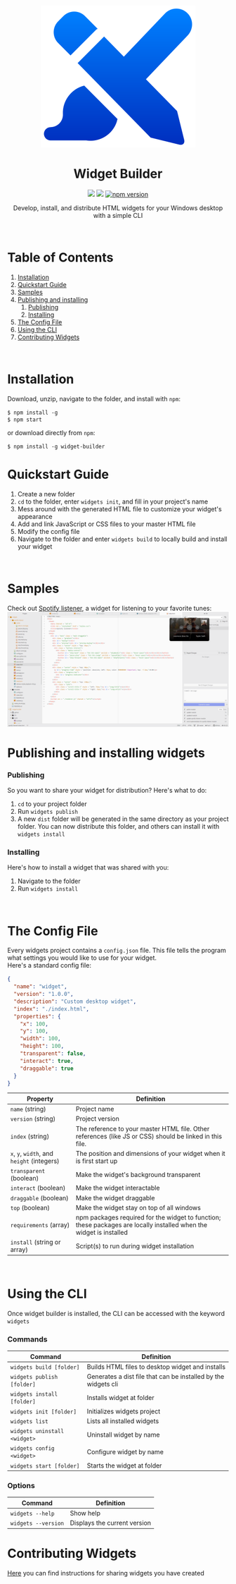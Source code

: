 <div align = "center">
  <img src = "icon.svg" />
  <h1>Widget Builder</h1>
  <img src = "https://github.com/underpig1/widget-builder/actions/workflows/test.yml/badge.svg" />
  <img src = "https://github.com/underpig1/widget-builder/actions/workflows/publish.yml/badge.svg?branch=v1.0.3" />
  <a href = "https://badge.fury.io/js/widget-builder"><img src = "https://badge.fury.io/js/widget-builder.svg" alt = "npm version" height = "18"></a>
  <p>Develop, install, and distribute HTML widgets for your Windows desktop with a simple CLI</p>
</div>
<br />

# Table of Contents
1. [Installation](#installation)
2. [Quickstart Guide](#quickstart-guide)
3. [Samples](#samples)
4. [Publishing and installing](#publishing-and-installing-widgets)
   1. [Publishing](#publishing)
   2. [Installing](#installing)
5. [The Config File](#the-config-file)
6. [Using the CLI](#using-the-cli)
7. [Contributing Widgets](#contributing-widgets)

<br />

# Installation
Download, unzip, navigate to the folder, and install with `npm`:
```
$ npm install -g
$ npm start
```
or download directly from `npm`:
```
$ npm install -g widget-builder
```

# Quickstart Guide
1) Create a new folder
2) `cd` to the folder, enter `widgets init`, and fill in your project's name
3) Mess around with the generated HTML file to customize your widget's appearance
4) Add and link JavaScript or CSS files to your master HTML file
5) Modify the config file
6) Navigate to the folder and enter `widgets build` to locally build and install your widget

<br />

# Samples
Check out [Spotify listener](widgets/spotify-listener/media/preview.png), a widget for listening to your favorite tunes:
[![Spotify listener](widgets/spotify-listener/media/preview.png)](https://github.com/underpig1/widget-builder/tree/master/widgets/spotify-listener)

# Publishing and installing widgets
### Publishing
So you want to share your widget for distribution? Here's what to do:
1) `cd` to your project folder
2) Run `widgets publish`
3) A new `dist` folder will be generated in the same directory as your project folder. You can now distribute this folder, and others can install it with `widgets install`

### Installing
Here's how to install a widget that was shared with you:
1) Navigate to the folder
2) Run `widgets install`

<br />

# The Config File
Every widgets project contains a `config.json` file. This file tells the program what settings you would like to use for your widget.<br />
Here's a standard config file:
```json
{
  "name": "widget",
  "version": "1.0.0",
  "description": "Custom desktop widget",
  "index": "./index.html",
  "properties": {
    "x": 100,
    "y": 100,
    "width": 100,
    "height": 100,
    "transparent": false,
    "interact": true,
    "draggable": true
  }
}
```
| Property | Definition |
| ---- | ---- |
| `name` (string) | Project name |
| `version` (string) | Project version |
| `index` (string) | The reference to your master HTML file. Other references (like JS or CSS) should be linked in this file. |
| `x`, `y`, `width`, and `height` (integers) | The position and dimensions of your widget when it is first start up |
| `transparent` (boolean) | Make the widget's background transparent |
| `interact` (boolean) | Make the widget interactable |
| `draggable` (boolean) | Make the widget draggable |
| `top` (boolean) | Make the widget stay on top of all windows |
| `requirements` (array) | npm packages required for the widget to function; these packages are locally installed when the widget is installed |
| `install` (string or array) | Script(s) to run during widget installation |

<br />

# Using the CLI
Once widget builder is installed, the CLI can be accessed with the keyword `widgets`

### Commands
| Command | Definition |
| ---- | ---- |
| `widgets build [folder]`     | Builds HTML files to desktop widget and installs |
| `widgets publish [folder]`   | Generates a dist file that can be installed by the widgets cli |
| `widgets install [folder]`   | Installs widget at folder |
| `widgets init [folder]`      | Initializes widgets project |
| `widgets list`               | Lists all installed widgets |
| `widgets uninstall <widget>` | Uninstall widget by name |
| `widgets config <widget>` | Configure widget by name |
| `widgets start [folder]` | Starts the widget at folder |

### Options
| Command | Definition |
| ---- | ---- |
| `widgets --help`     | Show help |
| `widgets --version`   | Displays the current version |

# Contributing Widgets
[Here](widgets/README.md) you can find instructions for sharing widgets you have created
